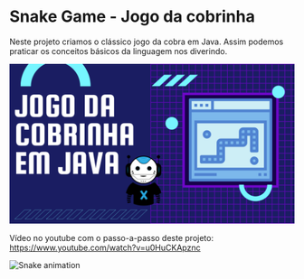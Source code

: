 # Snake Game - Jogo da cobrinha

  Neste projeto criamos o clássico jogo da cobra em Java. Assim podemos praticar os conceitos básicos da linguagem nos diverindo.
  
  ![Jogo da Cobra](jogo-feltex.png)


Vídeo no youtube com o passo-a-passo deste projeto: https://www.youtube.com/watch?v=u0HuCKApznc

![Snake animation](https://github.com/feltex/feltex/blob/main/feltex-github-user-contribution.svg)

